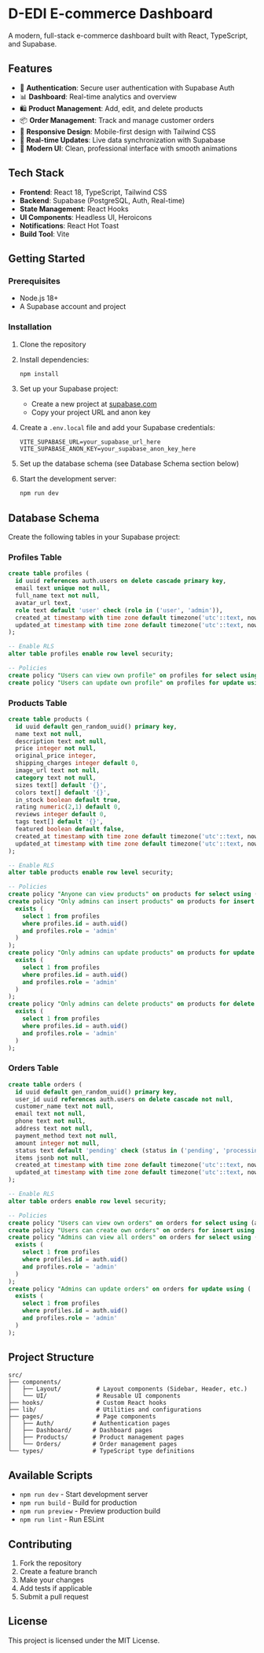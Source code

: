 # D-EDI E-commerce Dashboard

A modern, full-stack e-commerce dashboard built with React, TypeScript, and Supabase.

## Features

- 🔐 **Authentication**: Secure user authentication with Supabase Auth
- 📊 **Dashboard**: Real-time analytics and overview
- 🛍️ **Product Management**: Add, edit, and delete products
- 📦 **Order Management**: Track and manage customer orders
- 📱 **Responsive Design**: Mobile-first design with Tailwind CSS
- 🔄 **Real-time Updates**: Live data synchronization with Supabase
- 🎨 **Modern UI**: Clean, professional interface with smooth animations

## Tech Stack

- **Frontend**: React 18, TypeScript, Tailwind CSS
- **Backend**: Supabase (PostgreSQL, Auth, Real-time)
- **State Management**: React Hooks
- **UI Components**: Headless UI, Heroicons
- **Notifications**: React Hot Toast
- **Build Tool**: Vite

## Getting Started

### Prerequisites

- Node.js 18+ 
- A Supabase account and project

### Installation

1. Clone the repository
2. Install dependencies:
   ```bash
   npm install
   ```

3. Set up your Supabase project:
   - Create a new project at [supabase.com](https://supabase.com)
   - Copy your project URL and anon key

4. Create a `.env.local` file and add your Supabase credentials:
   ```env
   VITE_SUPABASE_URL=your_supabase_url_here
   VITE_SUPABASE_ANON_KEY=your_supabase_anon_key_here
   ```

5. Set up the database schema (see Database Schema section below)

6. Start the development server:
   ```bash
   npm run dev
   ```

## Database Schema

Create the following tables in your Supabase project:

### Profiles Table
```sql
create table profiles (
  id uuid references auth.users on delete cascade primary key,
  email text unique not null,
  full_name text not null,
  avatar_url text,
  role text default 'user' check (role in ('user', 'admin')),
  created_at timestamp with time zone default timezone('utc'::text, now()) not null,
  updated_at timestamp with time zone default timezone('utc'::text, now()) not null
);

-- Enable RLS
alter table profiles enable row level security;

-- Policies
create policy "Users can view own profile" on profiles for select using (auth.uid() = id);
create policy "Users can update own profile" on profiles for update using (auth.uid() = id);
```

### Products Table
```sql
create table products (
  id uuid default gen_random_uuid() primary key,
  name text not null,
  description text not null,
  price integer not null,
  original_price integer,
  shipping_charges integer default 0,
  image_url text not null,
  category text not null,
  sizes text[] default '{}',
  colors text[] default '{}',
  in_stock boolean default true,
  rating numeric(2,1) default 0,
  reviews integer default 0,
  tags text[] default '{}',
  featured boolean default false,
  created_at timestamp with time zone default timezone('utc'::text, now()) not null,
  updated_at timestamp with time zone default timezone('utc'::text, now()) not null
);

-- Enable RLS
alter table products enable row level security;

-- Policies
create policy "Anyone can view products" on products for select using (true);
create policy "Only admins can insert products" on products for insert using (
  exists (
    select 1 from profiles 
    where profiles.id = auth.uid() 
    and profiles.role = 'admin'
  )
);
create policy "Only admins can update products" on products for update using (
  exists (
    select 1 from profiles 
    where profiles.id = auth.uid() 
    and profiles.role = 'admin'
  )
);
create policy "Only admins can delete products" on products for delete using (
  exists (
    select 1 from profiles 
    where profiles.id = auth.uid() 
    and profiles.role = 'admin'
  )
);
```

### Orders Table
```sql
create table orders (
  id uuid default gen_random_uuid() primary key,
  user_id uuid references auth.users on delete cascade not null,
  customer_name text not null,
  email text not null,
  phone text not null,
  address text not null,
  payment_method text not null,
  amount integer not null,
  status text default 'pending' check (status in ('pending', 'processing', 'shipped', 'delivered', 'cancelled')),
  items jsonb not null,
  created_at timestamp with time zone default timezone('utc'::text, now()) not null,
  updated_at timestamp with time zone default timezone('utc'::text, now()) not null
);

-- Enable RLS
alter table orders enable row level security;

-- Policies
create policy "Users can view own orders" on orders for select using (auth.uid() = user_id);
create policy "Users can create own orders" on orders for insert using (auth.uid() = user_id);
create policy "Admins can view all orders" on orders for select using (
  exists (
    select 1 from profiles 
    where profiles.id = auth.uid() 
    and profiles.role = 'admin'
  )
);
create policy "Admins can update orders" on orders for update using (
  exists (
    select 1 from profiles 
    where profiles.id = auth.uid() 
    and profiles.role = 'admin'
  )
);
```

## Project Structure

```
src/
├── components/
│   ├── Layout/          # Layout components (Sidebar, Header, etc.)
│   └── UI/              # Reusable UI components
├── hooks/               # Custom React hooks
├── lib/                 # Utilities and configurations
├── pages/               # Page components
│   ├── Auth/           # Authentication pages
│   ├── Dashboard/      # Dashboard pages
│   ├── Products/       # Product management pages
│   └── Orders/         # Order management pages
└── types/              # TypeScript type definitions
```

## Available Scripts

- `npm run dev` - Start development server
- `npm run build` - Build for production
- `npm run preview` - Preview production build
- `npm run lint` - Run ESLint

## Contributing

1. Fork the repository
2. Create a feature branch
3. Make your changes
4. Add tests if applicable
5. Submit a pull request

## License

This project is licensed under the MIT License.